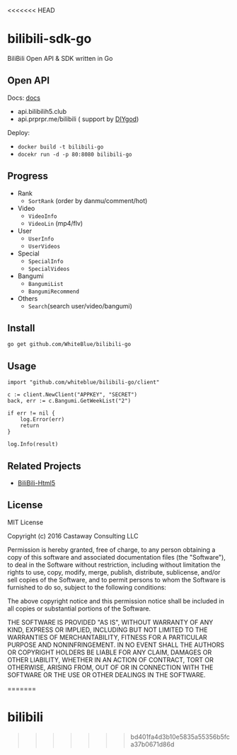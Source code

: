 <<<<<<< HEAD
# bilibili-sdk-go

BiliBili Open API & SDK written in Go



## Open API

Docs: [docs](docs/api_doc.md)

* api.bilibilih5.club
* api.prprpr.me/bilibili ( support by [DIYgod](https://github.com/DIYgod))

Deploy:

* ```docker build -t bilibili-go```
* ```docekr run -d -p 80:8080 bilibili-go```


## Progress

* Rank
	* ```SortRank``` (order by danmu/comment/hot)
* Video
	* ```VideoInfo```
	* ```VideoLin``` (mp4/flv)
* User
	* ```UserInfo```
	* ```UserVideos```
* Special
	* ```SpecialInfo```
	* ```SpecialVideos```
* Bangumi
	* ```BangumiList```
	* ```BangumiRecommend```
* Others
	* ```Search```(search user/video/bangumi)



## Install

```
go get github.com/WhiteBlue/bilibili-go
```

## Usage

```
import "github.com/whiteblue/bilibili-go/client"

c := client.NewClient("APPKEY", "SECRET")
back, err := c.Bangumi.GetWeekList("2")

if err != nil {
    log.Error(err)
    return
}

log.Info(result)

```

## Related Projects

* [BiliBili-Html5](http://bilibilih5.club)



## License

MIT License

Copyright (c) 2016 Castaway Consulting LLC

Permission is hereby granted, free of charge, to any person obtaining a copy
of this software and associated documentation files (the "Software"), to deal
in the Software without restriction, including without limitation the rights
to use, copy, modify, merge, publish, distribute, sublicense, and/or sell
copies of the Software, and to permit persons to whom the Software is
furnished to do so, subject to the following conditions:

The above copyright notice and this permission notice shall be included in all
copies or substantial portions of the Software.

THE SOFTWARE IS PROVIDED "AS IS", WITHOUT WARRANTY OF ANY KIND, EXPRESS OR
IMPLIED, INCLUDING BUT NOT LIMITED TO THE WARRANTIES OF MERCHANTABILITY,
FITNESS FOR A PARTICULAR PURPOSE AND NONINFRINGEMENT. IN NO EVENT SHALL THE
AUTHORS OR COPYRIGHT HOLDERS BE LIABLE FOR ANY CLAIM, DAMAGES OR OTHER
LIABILITY, WHETHER IN AN ACTION OF CONTRACT, TORT OR OTHERWISE, ARISING FROM,
OUT OF OR IN CONNECTION WITH THE SOFTWARE OR THE USE OR OTHER DEALINGS IN THE
SOFTWARE.


=======
# bilibili
>>>>>>> bd401fa4d3b10e5835a55356b5fca37b0671d86d
